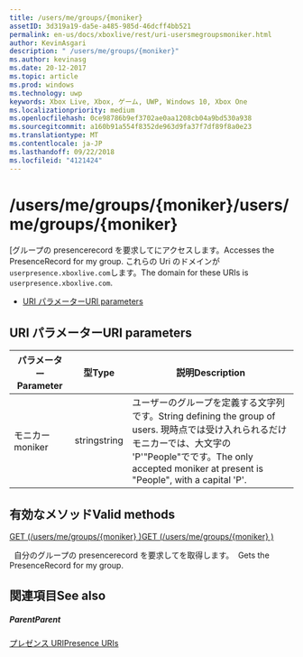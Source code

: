 ```yaml
---
title: /users/me/groups/{moniker}
assetID: 3d319a19-da5e-a485-985d-46dcff4bb521
permalink: en-us/docs/xboxlive/rest/uri-usersmegroupsmoniker.html
author: KevinAsgari
description: " /users/me/groups/{moniker}"
ms.author: kevinasg
ms.date: 20-12-2017
ms.topic: article
ms.prod: windows
ms.technology: uwp
keywords: Xbox Live, Xbox, ゲーム, UWP, Windows 10, Xbox One
ms.localizationpriority: medium
ms.openlocfilehash: 0ce98786b9ef3702ae0aa1208cb04a9bd530a938
ms.sourcegitcommit: a160b91a554f8352de963d9fa37f7df89f8a0e23
ms.translationtype: MT
ms.contentlocale: ja-JP
ms.lasthandoff: 09/22/2018
ms.locfileid: "4121424"
---
```

# <a name="usersmegroupsmoniker"></a><span data-ttu-id="cfdcb-104">/users/me/groups/{moniker}</span><span class="sxs-lookup"><span data-stu-id="cfdcb-104">/users/me/groups/{moniker}</span></span>
<span data-ttu-id="cfdcb-105">[グループの presencerecord を要求してにアクセスします。</span><span class="sxs-lookup"><span data-stu-id="cfdcb-105">Accesses the PresenceRecord for my group.</span></span> <span data-ttu-id="cfdcb-106">これらの Uri のドメインが`userpresence.xboxlive.com`します。</span><span class="sxs-lookup"><span data-stu-id="cfdcb-106">The domain for these URIs is `userpresence.xboxlive.com`.</span></span>
 
  * [<span data-ttu-id="cfdcb-107">URI パラメーター</span><span class="sxs-lookup"><span data-stu-id="cfdcb-107">URI parameters</span></span>](#ID4EV)
 
<a id="ID4EV"></a>

 
## <a name="uri-parameters"></a><span data-ttu-id="cfdcb-108">URI パラメーター</span><span class="sxs-lookup"><span data-stu-id="cfdcb-108">URI parameters</span></span>
 
| <span data-ttu-id="cfdcb-109">パラメーター</span><span class="sxs-lookup"><span data-stu-id="cfdcb-109">Parameter</span></span>| <span data-ttu-id="cfdcb-110">型</span><span class="sxs-lookup"><span data-stu-id="cfdcb-110">Type</span></span>| <span data-ttu-id="cfdcb-111">説明</span><span class="sxs-lookup"><span data-stu-id="cfdcb-111">Description</span></span>| 
| --- | --- | --- | 
| <span data-ttu-id="cfdcb-112">モニカー</span><span class="sxs-lookup"><span data-stu-id="cfdcb-112">moniker</span></span>| <span data-ttu-id="cfdcb-113">string</span><span class="sxs-lookup"><span data-stu-id="cfdcb-113">string</span></span>| <span data-ttu-id="cfdcb-114">ユーザーのグループを定義する文字列です。</span><span class="sxs-lookup"><span data-stu-id="cfdcb-114">String defining the group of users.</span></span> <span data-ttu-id="cfdcb-115">現時点では受け入れられるだけモニカーでは、大文字の 'P'"People"でです。</span><span class="sxs-lookup"><span data-stu-id="cfdcb-115">The only accepted moniker at present is "People", with a capital 'P'.</span></span>| 
  
<a id="ID4ERB"></a>

 
## <a name="valid-methods"></a><span data-ttu-id="cfdcb-116">有効なメソッド</span><span class="sxs-lookup"><span data-stu-id="cfdcb-116">Valid methods</span></span>

[<span data-ttu-id="cfdcb-117">GET (/users/me/groups/{moniker} )</span><span class="sxs-lookup"><span data-stu-id="cfdcb-117">GET (/users/me/groups/{moniker} )</span></span>](uri-usersmegroupsmonikerget.md)

<span data-ttu-id="cfdcb-118">&nbsp;&nbsp;自分のグループの presencerecord を要求してを取得します。</span><span class="sxs-lookup"><span data-stu-id="cfdcb-118">&nbsp;&nbsp;Gets the PresenceRecord for my group.</span></span>
 
<a id="ID4E2B"></a>

 
## <a name="see-also"></a><span data-ttu-id="cfdcb-119">関連項目</span><span class="sxs-lookup"><span data-stu-id="cfdcb-119">See also</span></span>
 
<a id="ID4E4B"></a>

 
##### <a name="parent"></a><span data-ttu-id="cfdcb-120">Parent</span><span class="sxs-lookup"><span data-stu-id="cfdcb-120">Parent</span></span> 

[<span data-ttu-id="cfdcb-121">プレゼンス URI</span><span class="sxs-lookup"><span data-stu-id="cfdcb-121">Presence URIs</span></span>](atoc-reference-presence.md)

   